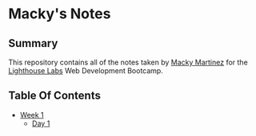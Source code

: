 # Macky's Notes

## Summary

This repository contains all of the notes taken by [Macky Martinez](https://github.com/MackyClap) for the [Lighthouse Labs](https://www.lighthouselabs.ca/) Web Development Bootcamp.

## Table Of Contents
* [Week 1](/Week_1)
  * [Day 1](/Week_1/Day_1/)

 
